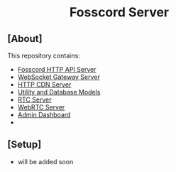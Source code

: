 <h1 align="center">Fosscord Server</h1>

## [About]

This repository contains:

-   [Fosscord HTTP API Server](/api)
-   [WebSocket Gateway Server](/gateway)
-   [HTTP CDN Server](/cdn)
-   [Utility and Database Models](/util)
-   [RTC Server](/rtc)
-   [WebRTC Server](/webrtc)
-   [Admin Dashboard](/dashboard)
-   
## [Setup]

-   will be added soon
